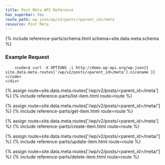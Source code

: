 ```yaml
---
title: Post Meta API Reference
has_superbar: Yes
route_path: wp-json/wp/v2/posts/<parent_id>/meta
resource: Post Meta
---
```


<section class="route">
	<div class="primary">
		{% include reference-parts/schema.html schema=site.data.meta.schema %}
	</div>
	<div class="secondary">
		<h3>Example Request</h3>

		<code>$ curl -X OPTIONS -i http://demo.wp-api.org/wp-json{{ site.data.meta.routes['/wp/v2/posts/<parent_id>/meta'].nicename }}</code>
	</div>
</section>

{% assign route=site.data.meta.routes['/wp/v2/posts/<parent_id>/meta'] %}
{% include reference-parts/list-item.html route=route %}

{% assign route=site.data.meta.routes['/wp/v2/posts/<parent_id>/meta/<id>'] %}
{% include reference-parts/get-item.html route=route %}

{% assign route=site.data.meta.routes['/wp/v2/posts/<parent_id>/meta'] %}
{% include reference-parts/create-item.html route=route %}

{% assign route=site.data.meta.routes['/wp/v2/posts/<parent_id>/meta/<id>'] %}
{% include reference-parts/update-item.html route=route %}

{% assign route=site.data.meta.routes['/wp/v2/posts/<parent_id>/meta/<id>'] %}
{% include reference-parts/delete-item.html route=route %}

